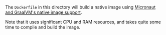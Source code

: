 The `Dockerfile` in this directory will build a native image using [Micronaut and GraalVM's native image support](https://docs.micronaut.io/latest/guide/index.html#graalServices).

Note that it uses significant CPU and RAM resources, and takes quite some time to compile and build the image.